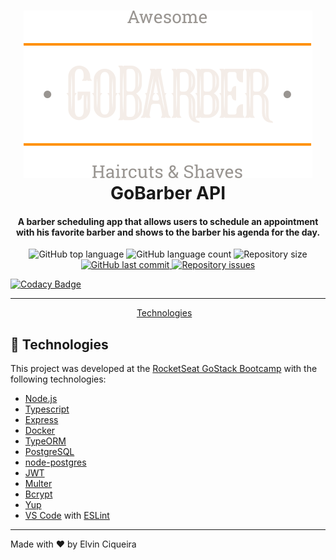 <h1 align="center">
    <img alt="GoBarber API" src="./.github/logo.svg" />
    <br>
    GoBarber API
</h1>

<h4 align="center">
  A barber scheduling app that allows users to schedule an appointment with his favorite barber and shows to the barber his agenda for the day.
</h4>
<p align="center">

  <img alt="GitHub top language" src="https://img.shields.io/github/languages/top/elvinciqueira/api-gobarber">

  <img alt="GitHub language count" src="https://img.shields.io/github/languages/count/elvinciqueira/api-gobarber">


  <img alt="Repository size" src="https://img.shields.io/github/repo-size/elvinciqueira/api-gobarber.svg">
  <a href="https://github.com/elvinciqueira/api-gobarber/commits/master">
    <img alt="GitHub last commit" src="https://img.shields.io/github/last-commit/elvinciqueira/api-gobarber.svg">
  </a>

  <a href="https://github.com/elvinciqueira/api-gobarber/issues">
    <img alt="Repository issues" src="https://img.shields.io/github/issues/elvinciqueira/api-gobarber">
  </a>


</p>

   [![Codacy Badge](https://api.codacy.com/project/badge/Grade/25776c0db0184a04893082f8a388010e)](https://app.codacy.com/manual/elvinciqueira/api-gobarber?utm_source=github.com&utm_medium=referral&utm_content=elvinciqueira/api-gobarber&utm_campaign=Badge_Grade_Dashboard)
  
---

<p align="center">
  <a href="#rocket-technologies">Technologies</a>&nbsp;&nbsp;&nbsp;
</p>

## :rocket: Technologies



This project was developed at the [RocketSeat GoStack Bootcamp](https://rocketseat.com.br/bootcamp) with the following technologies:

-  [Node.js][nodejs]
-  [Typescript](https://www.typescriptlang.org/)
-  [Express](https://expressjs.com/)
-  [Docker](https://www.docker.com/docker-community)
-  [TypeORM](https://typeorm.io/#/)
-  [PostgreSQL](https://www.postgresql.org/)
-  [node-postgres](https://www.npmjs.com/package/pg)
-  [JWT](https://jwt.io/)
-  [Multer](https://github.com/expressjs/multer)
-  [Bcrypt](https://www.npmjs.com/package/bcrypt)
-  [Yup](https://www.npmjs.com/package/yup)
-  [VS Code][vc] with [ESLint][vceslint]

---

Made with ♥ by Elvin Ciqueira

[nodejs]: https://nodejs.org/
[yarn]: https://yarnpkg.com/
[vc]: https://code.visualstudio.com/
[vceditconfig]: https://marketplace.visualstudio.com/items?itemName=EditorConfig.EditorConfig
[vceslint]: https://marketplace.visualstudio.com/items?itemName=dbaeumer.vscode-eslint

